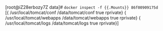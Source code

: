 [root@iZ28erbozy7Z data]# `docker inspect -f {{.Mounts}} 86f00909175d`  
[{ /usr/local/tomcat/conf /data/tomcat/conf   true rprivate} { /usr/local/tomcat/webapps /data/tomcat/webapps   true rprivate} { /usr/local/tomcat/logs /data/tomcat/logs   true rprivate}]
